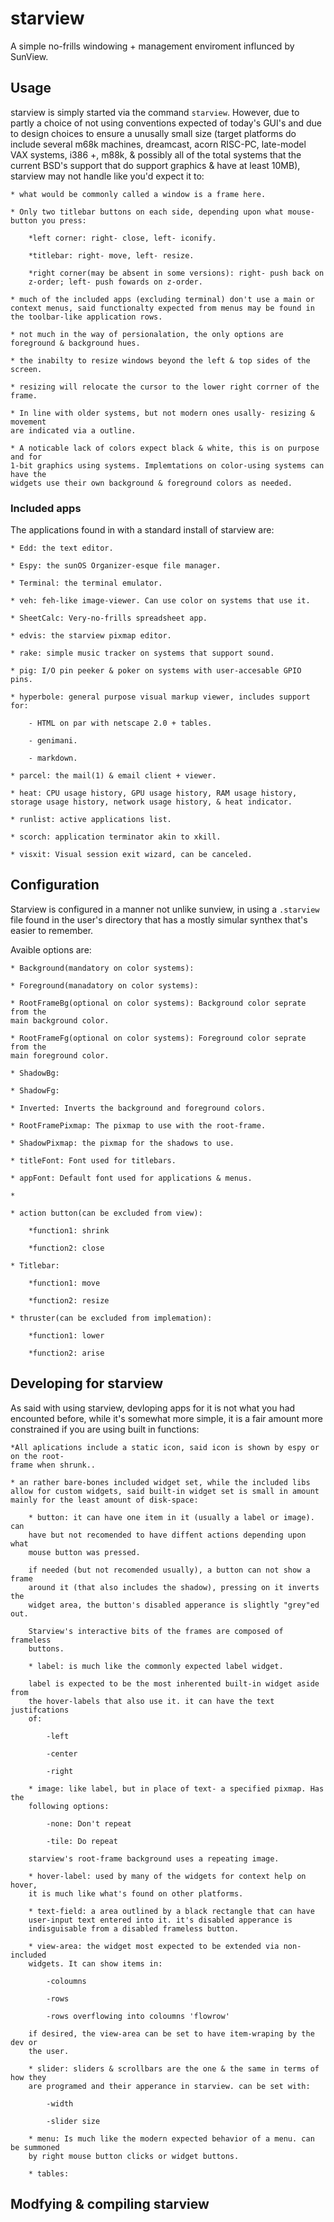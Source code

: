 # starview
A simple no-frills windowing + management enviroment influnced by SunView.

## Usage
starview is simply started via the command `starview`. However, due to
partly a choice of not using conventions expected of today's GUI's and
due to design choices to ensure a unusally small size (target platforms 
do include several m68k machines, dreamcast, acorn RISC-PC, late-model 
VAX systems, i386 +, m88k, & possibly all of the total systems that the
current BSD's support that do support graphics & have at least 10MB), starview may not handle 
like you'd expect it to:

	* what would be commonly called a window is a frame here.

	* Only two titlebar buttons on each side, depending upon what mouse- 
	button you press:

		*left corner: right- close, left- iconify.

		*titlebar: right- move, left- resize.

		*right corner(may be absent in some versions): right- push back on
		z-order; left- push fowards on z-order.

	* much of the included apps (excluding terminal) don't use a main or 
	context menus, said functionalty expected from menus may be found in
	the toolbar-like application rows.

	* not much in the way of persionalation, the only options are 
	foreground & background hues.

	* the inabilty to resize windows beyond the left & top sides of the 
	screen.

	* resizing will relocate the cursor to the lower right corrner of the 
	frame.

	* In line with older systems, but not modern ones usally- resizing & movement
	are indicated via a outline.

	* A noticable lack of colors expect black & white, this is on purpose and for
	1-bit graphics using systems. Implemtations on color-using systems can have the
	widgets use their own background & foreground colors as needed.

### Included apps

The applications found in with a standard install of starview are:

	* Edd: the text editor.

	* Espy: the sunOS Organizer-esque file manager.

	* Terminal: the terminal emulator.

	* veh: feh-like image-viewer. Can use color on systems that use it.

	* SheetCalc: Very-no-frills spreadsheet app.

	* edvis: the starview pixmap editor.

	* rake: simple music tracker on systems that support sound.

	* pig: I/O pin peeker & poker on systems with user-accesable GPIO pins.

	* hyperbole: general purpose visual markup viewer, includes support for:

		- HTML on par with netscape 2.0 + tables.

		- genimani.

		- markdown.

	* parcel: the mail(1) & email client + viewer.

	* heat: CPU usage history, GPU usage history, RAM usage history, 
	storage usage history, network usage history, & heat indicator.

	* runlist: active applications list.

	* scorch: application terminator akin to xkill.

	* visxit: Visual session exit wizard, can be canceled.

## Configuration
Starview is configured in a manner not unlike sunview, in using a `.starview` file found
in the user's directory that has a mostly simular synthex that's easier to remember.

Avaible options are:

	* Background(mandatory on color systems):

	* Foreground(manadatory on color systems):

	* RootFrameBg(optional on color systems): Background color seprate from the 
	main background color.

	* RootFrameFg(optional on color systems): Foreground color seprate from the 
	main foreground color.

	* ShadowBg:

	* ShadowFg:	

	* Inverted: Inverts the background and foreground colors.

	* RootFramePixmap: The pixmap to use with the root-frame.

	* ShadowPixmap: the pixmap for the shadows to use.

	* titleFont: Font used for titlebars.

	* appFont: Default font used for applications & menus.

	*

	* action button(can be excluded from view):

		*function1: shrink

		*function2: close

	* Titlebar:

		*function1: move

		*function2: resize

	* thruster(can be excluded from implemation):

		*function1: lower

		*function2: arise

## Developing for starview
As said with using starview, devloping apps for it is not what you had encounted
before, while it's somewhat more simple, it is a fair amount more constrained if
you are using built in functions:

	*All aplications include a static icon, said icon is shown by espy or on the root-
	frame when shrunk..

	* an rather bare-bones included widget set, while the included libs 
	allow for custom widgets, said built-in widget set is small in amount
	mainly for the least amount of disk-space:

		* button: it can have one item in it (usually a label or image). can 
		have but not recomended to have diffent actions depending upon what 
		mouse button was pressed.

		if needed (but not recomended usually), a button can not show a frame
		around it (that also includes the shadow), pressing on it inverts the 
		widget area, the button's disabled apperance is slightly "grey"ed out.

		Starview's interactive bits of the frames are composed of frameless
		buttons.

		* label: is much like the commonly expected label widget.

		label is expected to be the most inherented built-in widget aside from
		the hover-labels that also use it. it can have the text justifcations
		of:

			-left

			-center

			-right

		* image: like label, but in place of text- a specified pixmap. Has the
		following options:

			-none: Don't repeat

			-tile: Do repeat

		starview's root-frame background uses a repeating image.

		* hover-label: used by many of the widgets for context help on hover,
		it is much like what's found on other platforms.

		* text-field: a area outlined by a black rectangle that can have 
		user-input text entered into it. it's disabled apperance is 
		indisguisable from a disabled frameless button.

		* view-area: the widget most expected to be extended via non-included
		widgets. It can show items in:

			-coloumns

			-rows

			-rows overflowing into coloumns 'flowrow'

		if desired, the view-area can be set to have item-wraping by the dev or
		the user.

		* slider: sliders & scrollbars are the one & the same in terms of how they 
		are programed and their apperance in starview. can be set with:

			-width

			-slider size

		* menu: Is much like the modern expected behavior of a menu. can be summoned
		by right mouse button clicks or widget buttons.

		* tables:

## Modfying & compiling starview

